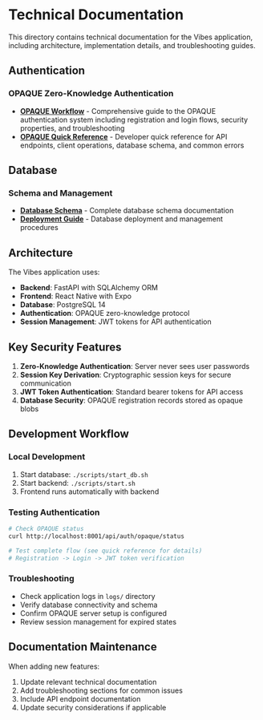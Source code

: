 # Technical Documentation

This directory contains technical documentation for the Vibes application, including architecture, implementation details, and troubleshooting guides.

## Authentication

### OPAQUE Zero-Knowledge Authentication
- **[OPAQUE Workflow](./authentication/opaque-workflow.md)** - Comprehensive guide to the OPAQUE authentication system including registration and login flows, security properties, and troubleshooting
- **[OPAQUE Quick Reference](./authentication/opaque-quick-reference.md)** - Developer quick reference for API endpoints, client operations, database schema, and common errors

## Database

### Schema and Management
- **[Database Schema](./database/database-schema.md)** - Complete database schema documentation
- **[Deployment Guide](./database/deployment-guide.md)** - Database deployment and management procedures

## Architecture

The Vibes application uses:
- **Backend**: FastAPI with SQLAlchemy ORM
- **Frontend**: React Native with Expo
- **Database**: PostgreSQL 14
- **Authentication**: OPAQUE zero-knowledge protocol
- **Session Management**: JWT tokens for API authentication

## Key Security Features

1. **Zero-Knowledge Authentication**: Server never sees user passwords
2. **Session Key Derivation**: Cryptographic session keys for secure communication
3. **JWT Token Authentication**: Standard bearer tokens for API access
4. **Database Security**: OPAQUE registration records stored as opaque blobs

## Development Workflow

### Local Development
1. Start database: `./scripts/start_db.sh`
2. Start backend: `./scripts/start.sh` 
3. Frontend runs automatically with backend

### Testing Authentication
```bash
# Check OPAQUE status
curl http://localhost:8001/api/auth/opaque/status

# Test complete flow (see quick reference for details)
# Registration -> Login -> JWT token verification
```

### Troubleshooting
- Check application logs in `logs/` directory
- Verify database connectivity and schema
- Confirm OPAQUE server setup is configured
- Review session management for expired states

## Documentation Maintenance

When adding new features:
1. Update relevant technical documentation
2. Add troubleshooting sections for common issues
3. Include API endpoint documentation
4. Update security considerations if applicable 